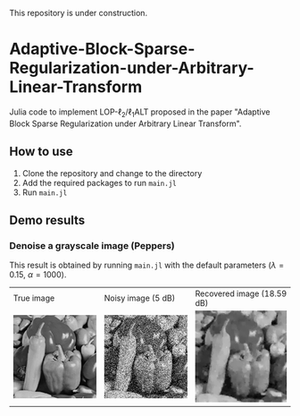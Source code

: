 This repository is under construction.

# Adaptive-Block-Sparse-Regularization-under-Arbitrary-Linear-Transform

Julia code to implement LOP-$\ell_2$/$\ell_1$ALT proposed in the paper "Adaptive Block Sparse Regularization under Arbitrary Linear Transform".

## How to use

1. Clone the repository and change to the directory
2. Add the required packages to run `main.jl`
3. Run `main.jl`

## Demo results

### Denoise a grayscale image (Peppers)

This result is obtained by running `main.jl` with the default parameters ($\lambda = 0.15$, $\alpha = 1000$).

<table>
  <tr>
    <td>True image</td>
    <td>Noisy image (5 dB)</td>
    <td>Recovered image (18.59 dB)</td>
  </tr>
  <tr>
    <td><img src="./figs/pepper_gray_true.png" alt="true_pepper"></td>
    <td><img src="./figs/pepper_gray_noised_5db_seed_314.png" alt="noisy_pepper"></td>
    <td><img src="./figs/pepper_gray_5db_denoised_lopl2l1alt_lambda_0_15_alpha_1000_seed_314.png" alt="recovered_pepper"></td>
  </tr>
</table>

